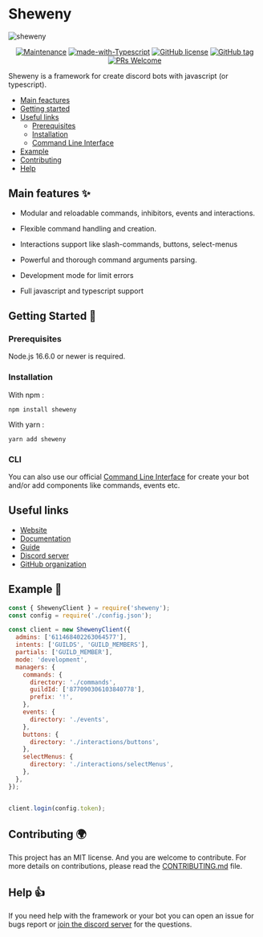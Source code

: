 # Sheweny

![sheweny](https://cdn.discordapp.com/attachments/881988260925153322/882027519753224244/sheweny_baniere.png)

<div align="center">

[![Maintenance](https://img.shields.io/badge/Maintained%3F-yes-green.svg)](https://github.com/Smaug6739/Spiritus)
[![made-with-Typescript](https://img.shields.io/badge/Made%20with-Typescript-1f425f.svg)](http://commonmark.org)
[![GitHub license](https://img.shields.io/github/license/Naereen/StrapDown.js.svg)](https://github.com/Smaug6739/master/LICENSE)
[![GitHub tag](https://img.shields.io/github/tag/Smaug6739/Spiritus.svg)](https://github.com/Smaug6739/Spiritus/tags/)
[![PRs Welcome](https://img.shields.io/badge/PRs-welcome-brightgreen.svg?style=flat-square)](http://makeapullrequest.com)

</div>


Sheweny is a framework for create discord bots with javascript (or typescript).


- [Main feactures](#main-features-)
- [Getting started](#getting-started-)
- [Useful links](#useful-links)
  - [Prerequisites](#prerequisites)
  - [Installation](#installation)
  - [Command Line Interface](#cli) 
- [Example](#example-) 
- [Contributing](#contributing-)
- [Help](#help-)


## Main features ✨

- Modular and reloadable commands, inhibitors, events and interactions.

- Flexible command handling and creation.

- Interactions support like slash-commands, buttons, select-menus

- Powerful and thorough command arguments parsing.

- Development mode for limit errors

- Full javascript and typescript support

## Getting Started 🎈

### Prerequisites

Node.js 16.6.0 or newer is required.

### Installation

With npm :

```sh-session
npm install sheweny
```

With yarn :

```sh-session
yarn add sheweny
```

### CLI

You can also use our official [Command Line Interface](https://github.com/Sheweny/CLI) for create your bot and/or add components like commands, events etc. 

## Useful links

- [Website](https://sheweny.js.org)  
- [Documentation](https://sheweny.js.org/doc)  
- [Guide](https://sheweny.js.org/guide)
- [Discord server](https://discord.gg/qgd85nEf5a)
- [GitHub organization](https://github.com/Sheweny)


## Example 👀

```js
const { ShewenyClient } = require('sheweny');
const config = require('./config.json');

const client = new ShewenyClient({
  admins: ['611468402263064577'],
  intents: ['GUILDS', 'GUILD_MEMBERS'],
  partials: ['GUILD_MEMBER'],
  mode: 'development',
  managers: {
    commands: {
      directory: './commands',
      guildId: ['877090306103840778'],
      prefix: '!',
    },
    events: {
      directory: './events',
    },
    buttons: {
      directory: './interactions/buttons',
    },
    selectMenus: {
      directory: './interactions/selectMenus',
    },
  },
});


client.login(config.token);
```

## Contributing 🌍

This project has an MIT license. And you are welcome to contribute.
For more details on contributions, please read the [CONTRIBUTING.md](./CONTRIBUTING.md) file. 

## Help 👍

If you need help with the framework or your bot you can open an issue for bugs report or [join the discord server](https://discord.gg/qgd85nEf5a) for the questions. 
